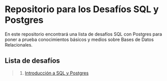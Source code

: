 # Repositorio para los Desafíos SQL y Postgres

En este repositorio encontrará una lista de desafíos SQL con Postgres para poner a prueba conocimientos básicos y medios sobre Bases de Datos Relacionales.

## Lista de desafíos

> 1. [Introducción a SQL y Postgres]()